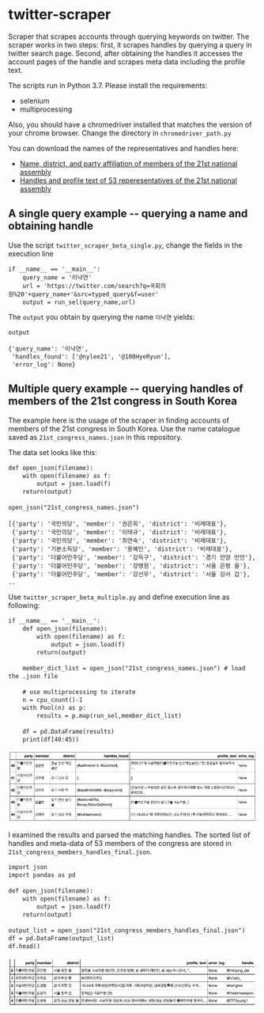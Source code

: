 # twitter-scraper

Scraper that scrapes accounts through querying keywords on twitter. The scraper works in two steps: first, it scrapes handles by querying a query in twitter search page. Second, after obtaining the handles it accesses the account pages of the handle and scrapes meta data including the profile text.

The scripts run in Python 3.7. Please install the requirements:

- selenium 
- multiprocessing 

Also, you should have a chromedriver installed that matches the version of your chrome browser. Change the directory in `chromedriver_path.py`

You can download the names of the representatives and handles here:

- [Name, district, and party affiliation of members of the 21st national assembly](https://github.com/ehsong/twitter-scraper/blob/master/21st_congress_names.json)
- [Handles and profile text of 53 reperesentatives of the 21st national assembly](https://github.com/ehsong/twitter-scraper/blob/master/21st_congress_members_handles_final.json)

## A single query example -- querying a name and obtaining handle

Use the script `twitter_scraper_beta_single.py`, change the fields in the execution line

```
if __name__ == '__main__':
    query_name = '이낙연'
    url = 'https://twitter.com/search?q=국회의원%20'+query_name+'&src=typed_query&f=user'
    output = run_sel(query_name,url)
```

The `output` you obtain by querying  the name `이낙연` yields:
```
output

{'query_name': '이낙연',
 'handles_found': ['@nylee21', '@100HyeRyun'],
 'error_log': None}
```

## Multiple query example -- querying handles of members of the 21st congress in South Korea

The example here is the usage of the scraper in finding accounts of members of the 21st congress in South Korea. Use the name catalogue saved as `21st_congress_names.json` in this repository.

The data set looks like this:

```
def open_json(filename):
    with open(filename) as f:
        output = json.load(f)
    return(output)

open_json("21st_congress_names.json")

[{'party': '국민의당', 'member': '권은희', 'district': '비례대표'},
 {'party': '국민의당', 'member': '이태규', 'district': '비례대표'},
 {'party': '국민의당', 'member': '최연숙', 'district': '비례대표'},
 {'party': '기본소득당', 'member': '용혜인', 'district': '비례대표'},
 {'party': '더불어민주당', 'member': '강득구', 'district': '경기 안양 만안'},
 {'party': '더불어민주당', 'member': '강병원', 'district': '서울 은평 을'},
 {'party': '더불어민주당', 'member': '강선우', 'district': '서울 강서 갑'}, ..
```
Use `twitter_scraper_beta_multiple.py` and define execution line as following:

```
if __name__ == '__main__':
    def open_json(filename):
        with open(filename) as f:
            output = json.load(f)
        return(output)

    member_dict_list = open_json("21st_congress_names.json") # load the .json file

    # use multiprocessing to iterate
    n = cpu_count()-1
    with Pool(n) as p:
        results = p.map(run_sel,member_dict_list)

    df = pd.DataFrame(results)
    print(df[40:45))
```
![](pandas_image1.jpg)

I examined the results and parsed the matching handles. The sorted list of handles and meta-data of 53 members of the congress are stored in `21st_congress_members_handles_final.json`.

```
import json
import pandas as pd

def open_json(filename):
    with open(filename) as f:
        output = json.load(f)
    return(output)

output_list = open_json("21st_congress_members_handles_final.json")
df = pd.DataFrame(output_list)
df.head()
```

![](pandas_image2.jpg)
